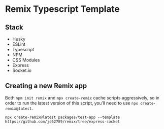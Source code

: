 # Remix Typescript Template

## Stack

- Husky
- ESLint
- Typescript
- NPM
- CSS Modules
- Express
- Socket.io

## Creating a new Remix app

Both `npm init remix` and `npx create-remix` cache scripts aggressively, so in order to run the latest version of this script, you'll need to use `npx create-remix@latest`.

`npx create-remix@latest packages/test-app --template https://github.com/js62789/remix/tree/express-socket`

